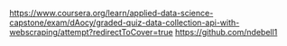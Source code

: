 https://www.coursera.org/learn/applied-data-science-capstone/exam/dAocy/graded-quiz-data-collection-api-with-webscraping/attempt?redirectToCover=true
https://github.com/ndebell1
